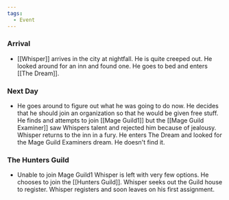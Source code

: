 ```yaml
---
tags:
  - Event
---
```

### Arrival
- [[Whisper]] arrives in the city at nightfall. He is quite creeped out. He looked around for an inn and found one. He goes to bed and enters [[The Dream]]. 
### Next Day
- He goes around to figure out what he was going to do now. He decides that he should join an organization so that he would be given free stuff. He finds and attempts to join [[Mage Guild1]] but the [[Mage Guild Examiner]] saw Whispers talent and rejected him because of jealousy. Whisper returns to the inn in a fury. He enters The Dream and looked for the Mage Guild Examiners dream. He doesn't find it.
### The Hunters Guild
- Unable to join Mage Guild1 Whisper is left with very few options. He chooses to join the [[Hunters Guild]]. Whisper seeks out the Guild house to register. Whisper registers and soon leaves on his first assignment. 